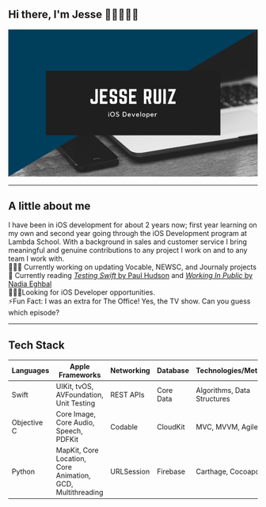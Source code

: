## Hi there, I'm Jesse 👋🏽👨🏽‍💻
![Image](https://github.com/jesseleeruiz/jesseleeruiz/blob/master/JesseDesign.png)
___
## A little about me
I have been in iOS development for about 2 years now; first year learning on my own and second year going through the iOS Development program at Lambda School.
With a background in sales and customer service I bring meaningful and genuine contributions to any project I work on and to any team I work with.  
👨🏽‍🔧 Currently working on updating Vocable, NEWSC, and Journaly projects    
📖 Currently reading [_Testing Swift_ by Paul Hudson](https://www.hackingwithswift.com/store/testing-swift) and [_Working In Public_ by Nadia Eghbal](https://press.stripe.com/#working-in-public)    
🕵🏽‍♂️Looking for iOS Developer opportunities.   
⚡️Fun Fact: I was an extra for The Office! Yes, the TV show. Can you guess which episode?
___
## Tech Stack
__Languages__ | __Apple Frameworks__ | __Networking__ | __Database__ | __Technologies/Methods__
------------- | -------------------- | -------------- | ------------- | ----------------------
Swift         | UIKit, tvOS, AVFoundation, Unit Testing | REST APIs | Core Data | Algorithms, Data Structures
Objective C   | Core Image, Core Audio, Speech, PDFKit | Codable | CloudKit | MVC, MVVM, Agile, Git
Python        | MapKit, Core Location, Core Animation, GCD, Multithreading | URLSession | Firebase | Carthage, Cocoapods
